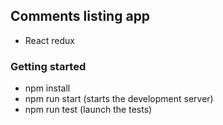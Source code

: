 ## Comments listing app

* React redux

### Getting started

* npm install
* npm run start (starts the development server)
* npm run test (launch the tests)
